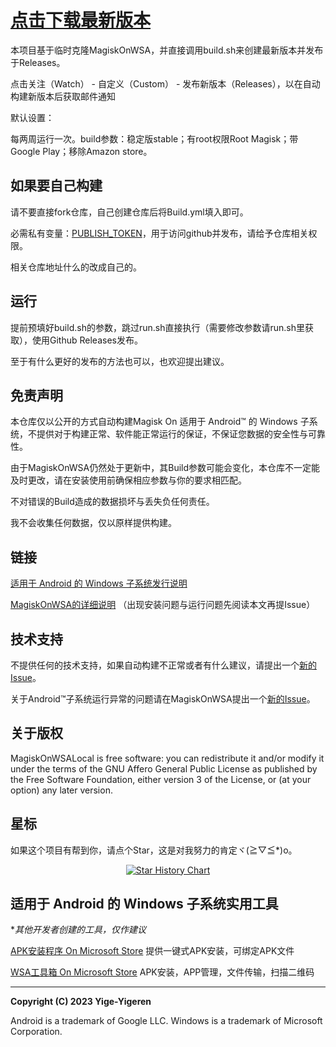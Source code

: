 # [点击下载最新版本](https://github.com/yige-yigeren/MagiskOnWSAAuto/releases/latest)

本项目基于临时克隆MagiskOnWSA，并直接调用build.sh来创建最新版本并发布于Releases。

点击关注（Watch） - 自定义（Custom） - 发布新版本（Releases），以在自动构建新版本后获取邮件通知

默认设置：

每两周运行一次。build参数：稳定版stable；有root权限Root Magisk；带Google Play；移除Amazon store。

## 如果要自己构建

请不要直接fork仓库，自己创建仓库后将Build.yml填入即可。

必需私有变量：[PUBLISH_TOKEN](https://github.com/settings/tokens)，用于访问github并发布，请给予仓库相关权限。

相关仓库地址什么的改成自己的。

## 运行

提前预填好build.sh的参数，跳过run.sh直接执行（需要修改参数请run.sh里获取），使用Github Releases发布。

至于有什么更好的发布的方法也可以，也欢迎提出建议。

## 免责声明

本仓库仅以公开的方式自动构建Magisk On 适用于 Android™️ 的 Windows 子系统，不提供对于构建正常、软件能正常运行的保证，不保证您数据的安全性与可靠性。

由于MagiskOnWSA仍然处于更新中，其Build参数可能会变化，本仓库不一定能及时更改，请在安装使用前确保相应参数与你的要求相匹配。
        
不对错误的Build造成的数据损坏与丢失负任何责任。
        
我不会收集任何数据，仅以原样提供构建。

## 链接
        
[适用于 Android 的 Windows 子系统发行说明](https://learn.microsoft.com/zh-cn/windows/android/wsa/release-notes)
        
[MagiskOnWSA的详细说明](https://github.com/LSPosed/MagiskOnWSALocal#readme) （出现安装问题与运行问题先阅读本文再提Issue）
        
## 技术支持
        
不提供任何的技术支持，如果自动构建不正常或者有什么建议，请提出一个[新的Issue](https://github.com/yige-yigeren/MagiskOnWSAAuto/issues/new)。
        
关于Android™️子系统运行异常的问题请在MagiskOnWSA提出一个[新的Issue](https://github.com/LSPosed/MagiskOnWSALocal/issues/new/choose)。

## 关于版权

MagiskOnWSALocal is free software: you can redistribute it and/or modify it under the terms of the GNU Affero General Public License as published by the Free Software Foundation, either version 3 of the License, or (at your option) any later version.

## 星标

如果这个项目有帮到你，请点个Star，这是对我努力的肯定ヾ(≧▽≦*)o。

<p align="center">
  <a href="https://star-history.com/#yige-yigeren//MagiskOnWSAAuto&Date">
    <img src="https://api.star-history.com/svg?repos=yige-yigeren/MagiskOnWSAAuto&type=Date" alt="Star History Chart">
  </a>
</p>

## 适用于 Android 的 Windows 子系统实用工具
        
**其他开发者创建的工具，仅作建议*
        
[APK安装程序 On Microsoft Store](https://www.microsoft.com/store/productId/9P2JFQ43FPPG) 提供一键式APK安装，可绑定APK文件
        
[WSA工具箱 On Microsoft Store](https://www.microsoft.com/store/productId/9PPSP2MKVTGT) APK安装，APP管理，文件传输，扫描二维码

---

**Copyright (C) 2023 Yige-Yigeren**

Android is a trademark of Google LLC. Windows is a trademark of Microsoft Corporation.

